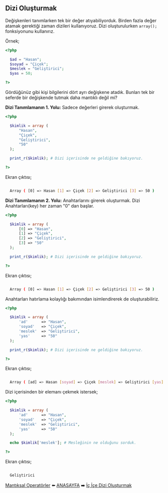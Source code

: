 ## Dizi Oluşturmak

Değişkenleri tanımlarken tek bir değer atıyabiliyorduk. Birden fazla değer atamak gerektiği zaman dizileri kullanıyoruz. Dizi oluşturulurken `array();` fonksiyonunu kullanırız.

Örnek;

```php
<?php

  $ad = "Hasan";
  $soyad = "Çiçek";
  $meslek = "Geliştirici";
  $yas = 50;

?>
```

Gördüğünüz gibi kişi bilgilerini dört ayrı değişkene atadık. Bunları tek bir seferde bir değişkende tutmak daha mantıklı değil mi?

**Dizi Tanımlamanın 1. Yolu:** Sadece değerleri girerek oluşturmak.

```php
<?php

  $kimlik = array (
      "Hasan",
      "Çiçek",
      "Geliştirici",
      "50"
  );

  print_r($kimlik); # Dizi içerisinde ne geldiğine bakıyoruz.

?>
```

Ekran çıktısı;

```sh

  Array ( [0] => Hasan [1] => Çiçek [2] => Geliştirici [3] => 50 )

```

**Dizi Tanımlamanın 2. Yolu:** Anahtarlarını girerek oluşturmak. Dizi Anahtarları(key) her zaman "0" dan başlar.

```php
<?php

  $kimlik = array (
      [0] => "Hasan",
      [1] => "Çiçek",
      [2] => "Geliştirici",
      [3] => "50"
  );

  print_r($kimlik); # Dizi içerisinde ne geldiğine bakıyoruz.

?>
```

Ekran çıktısı;

```sh

  Array ( [0] => Hasan [1] => Çiçek [2] => Geliştirici [3] => 50 )

```

Anahtarları hatırlama kolaylığı bakımından isimlendirerek de oluşturabiliriz.

```php
<?php

  $kimlik = array (
      'ad'      => "Hasan",
      'soyad'   => "Çiçek",
      'meslek'  => "Geliştirici",
      'yas'     => "50"
  );

  print_r($kimlik); # Dizi içerisinde ne geldiğine bakıyoruz.

?>
```
Ekran çıktısı;

```sh

  Array ( [ad] => Hasan [soyad] => Çiçek [meslek] => Geliştirici [yas] => 50 )

```
Dizi içerisinden bir elemanı çekmek istersek;

```php
<?php

  $kimlik = array (
      'ad'      => "Hasan",
      'soyad'   => "Çiçek",
      'meslek'  => "Geliştirici",
      'yas'     => "50"
  );

  echo $kimlik['meslek']; # Mesleğinin ne olduğunu sorduk.

?>
```
Ekran çıktısı;

```sh

  Geliştirici

```


[Mantıksal Operatörler](https://github.com/yeniceri1453/Ubuntu-Php/blob/master/notlar/mantiksal.md) :arrow_left: [ANASAYFA](https://github.com/yeniceri1453/Ubuntu-Php) :arrow_right: [İç İçe Dizi Oluşturmak](https://github.com/yeniceri1453/Ubuntu-Php/blob/master/notlar/ic_ice_diziler.md)
